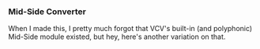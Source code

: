 ### Mid-Side Converter
When I made this, I pretty much forgot that VCV's built-in (and polyphonic) Mid-Side module existed, but hey, here's another variation on that.